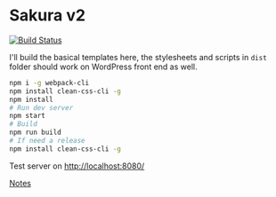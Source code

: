 Sakura v2
====

[![Build Status](https://dev.azure.com/moezhx/sakura2/_apis/build/status/mashirozx.sakura2?branchName=master)](https://dev.azure.com/moezhx/sakura2/_build/latest?definitionId=1&branchName=master)

I'll build the basical templates here, the stylesheets and scripts in `dist` folder should work on WordPress front end as well. 

```bash
npm i -g webpack-cli
npm install clean-css-cli -g
npm install
# Run dev server
npm start
# Build
npm run build
# If need a release
npm install clean-css-cli -g
```

Test server on <http://localhost:8080/>

[Notes](./NOTES.md)